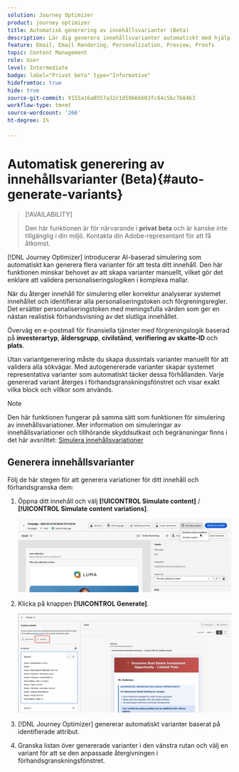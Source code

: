 ```yaml
---
solution: Journey Optimizer
product: journey optimizer
title: Automatisk generering av innehållsvarianter (Beta)
description: Lär dig generera innehållsvarianter automatiskt med hjälp av AI-baserad simulering.
feature: Email, Email Rendering, Personalization, Preview, Proofs
topic: Content Management
role: User
level: Intermediate
badge: label="Privat beta" type="Informative"
hidefromtoc: true
hide: true
source-git-commit: 9155a16a0557a32c1d59b66b03fc84c5bc7b8463
workflow-type: tm+mt
source-wordcount: '266'
ht-degree: 1%

---
```



# Automatisk generering av innehållsvarianter (Beta){#auto-generate-variants}

>[!AVAILABILITY]
>
>Den här funktionen är för närvarande i **privat beta** och är kanske inte tillgänglig i din miljö. Kontakta din Adobe-representant för att få åtkomst.

[!DNL Journey Optimizer] introducerar AI-baserad simulering som automatiskt kan generera flera varianter för att testa ditt innehåll. Den här funktionen minskar behovet av att skapa varianter manuellt, vilket gör det enklare att validera personaliseringslogiken i komplexa mallar.

När du återger innehåll för simulering eller korrektur analyserar systemet innehållet och identifierar alla personaliseringstoken och förgreningsregler. Det ersätter personaliseringstoken med meningsfulla värden som ger en nästan realistisk förhandsvisning av det slutliga innehållet.

Överväg en e-postmall för finansiella tjänster med förgreningslogik baserad på **investerartyp**, **åldersgrupp**, **civilstånd**, **verifiering av skatte-ID** och **plats**.

Utan variantgenerering måste du skapa dussintals varianter manuellt för att validera alla sökvägar. Med autogenererade varianter skapar systemet representativa varianter som automatiskt täcker dessa förhållanden.  Varje genererad variant återges i förhandsgranskningsfönstret och visar exakt vilka block och villkor som används.

>[!NOTE]
>
>Den här funktionen fungerar på samma sätt som funktionen för simulering av innehållsvariationer. Mer information om simuleringar av innehållsvariationer och tillhörande skyddsutkast och begränsningar finns i det här avsnittet: [Simulera innehållsvariationer](../test-approve/simulate-sample-input.md)

## Generera innehållsvarianter

Följ de här stegen för att generera variationer för ditt innehåll och förhandsgranska dem:

1. Öppna ditt innehåll och välj **[!UICONTROL Simulate content]** / **[!UICONTROL Simulate content variations]**.

   ![](assets/simulate-sample.png)

2. Klicka på knappen **[!UICONTROL Generate]**.

   ![](assets/simulate-generate-variant.png)

3. [!DNL Journey Optimizer] genererar automatiskt varianter baserat på identifierade attribut.

4. Granska listan över genererade varianter i den vänstra rutan och välj en variant för att se den anpassade återgivningen i förhandsgranskningsfönstret.
